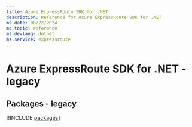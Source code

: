 ```yaml
---
title: Azure ExpressRoute SDK for .NET
description: Reference for Azure ExpressRoute SDK for .NET
ms.date: 08/22/2024
ms.topic: reference
ms.devlang: dotnet
ms.service: expressroute
---
```

# Azure ExpressRoute SDK for .NET - legacy
## Packages - legacy
[!INCLUDE [packages](expressroute-index.md)]